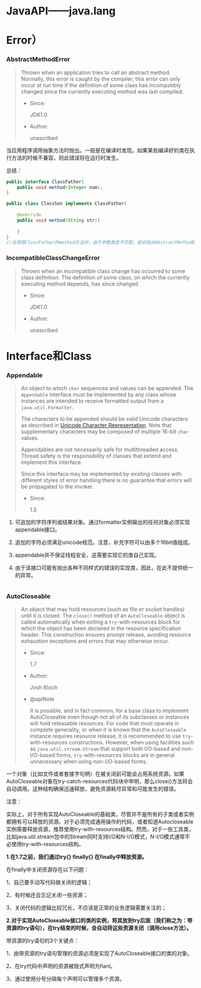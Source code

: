 # JavaAPI——java.lang

# Error）

### AbstractMethodError

> Thrown when an application tries to call an abstract method. Normally, this error is caught by the compiler; this error can only occur at run time if the definition of some class has incompatibly changed since the currently executing method was last compiled.
>
> - Since:
>
>      JDK1.0
>
> - Author:
>
>     unascribed

当应用程序调用抽象方法时抛出。一般是在编译时发现。如果某些编译好的类在执行方法的时候不兼容，则此错误将在运行时发生。

总结：

```java
public interface ClassFather{
    public void method(Integer num);
}

public class ClassSon implements ClassFather{
    
    @override
    public void method(String str){
        
    }
}
//当调用ClassFather的method方法时，由于参数类型不匹配，就会抛出AbstractMethodError错误。我们在编码时，编译器就会发现此种错误，所以此种错误只会发生在编译好的jar包上，也就是引用的jar包不兼容时才会出现。

```

### IncompatibleClassChangeError

> Thrown when an incompatible class change has occurred to some class definition. The definition of some class, on which the currently executing method depends, has since changed.
>
> - Since:
>
>      JDK1.0
>
> - Author:
>
>     unascribed

# Interface和Class

### Appendable

> An object to which `char` sequences and values can be appended.  The  `Appendable` interface must be implemented by any class whose instances are intended to receive formatted output from a `java.util.Formatter`.  
>
>  The characters to be appended should be valid Unicode characters as described in [Unicode Character Representation](https://docs.oracle.com/javase/8/docs/api/java/lang/Character.html#unicode).  Note that supplementary characters may be composed of multiple 16-bit `char` values.  
>
>  Appendables are not necessarily safe for multithreaded access.  Thread safety is the responsibility of classes that extend and implement this interface.  
>
>  Since this interface may be implemented by existing classes with different styles of error handling there is no guarantee that errors will be propagated to the invoker.
>
> - Since:
>
>    1.5

1. 可追加的字符序列或结果对象。通过formatter实例输出的任何对象必须实现appendable接口。

2. 追加的字符必须满足unicode规范。注意，补充字符可以由多个16bit值组成。

3. appendable并不保证线程安全，这需要实现它的类自己实现。

4. 由于该接口可能有抛出各种不同样式的错误的实现类，因此，在此不提供统一的异常。

   ```java
   
   ```



### AutoCloseable

> An object that may hold resources (such as file or socket handles) until it is closed. The `close()` method of an `AutoCloseable` object is called automatically when exiting a `try`-with-resources block for which the object has been declared in the resource specification header. This construction ensures prompt release, avoiding resource exhaustion exceptions and errors that may otherwise occur.
>
> - Since:
>
>    1.7
>
> - Author:
>
>    Josh Bloch
>
> - @apiNote
>
>   It is possible, and in fact common, for a base class to implement AutoCloseable even though not all of its subclasses or instances will hold releasable resources.  For code that must operate in complete generality, or when it is known that the `AutoCloseable` instance requires resource release, it is recommended to use `try`-with-resources constructions. However, when using facilities such as  `java.util.stream.Stream` that support both I/O-based and non-I/O-based forms, `try`-with-resources blocks are in general unnecessary when using non-I/O-based forms.

一个对象（比如文件或者套接字句柄）在被关闭前可能会占用系统资源。如果AutoCloseable对象在try-catch-resources代码块中申明，那么close()方法将会自动调用。这种结构确保迅速释放，避免资源耗尽异常和可能发生的错误。

注意：

实际上，对于所有实现AutoCloseable的基础类，尽管并不是所有的子类或者实例都拥有可以释放的资源。对于必须完成通用操作的代码，或者知道Autocloseable实例需要释放资源，推荐使用try-with-resources结构。然而，对于一些工具类，比如java.util.stream包中的Stream同时支持I/O和N-I/O模式，N-I/O模式通常不必使用try-with-resources结构。



**1.在1.7之前，我们通过try{} finally{} 在finally中释放资源。**



在finally中关闭资源存在以下问题：

1、自己要手动写代码做关闭的逻辑；

2、有时候还会忘记关闭一些资源；

3、关闭代码的逻辑比较冗长，不应该是正常的业务逻辑需要关注的；

 

**2.对于实现AutoCloseable接口的类的实例，将其放到try后面（我们称之为：带资源的try语句），在try结束的时候，会自动将这些资源关闭（调用close方法）。**

 

带资源的try语句的3个关键点：

1、由带资源的try语句管理的资源必须是实现了AutoCloseable接口的类的对象。

2、在try代码中声明的资源被隐式声明为fianl。

3、通过使用分号分隔每个声明可以管理多个资源。

### 